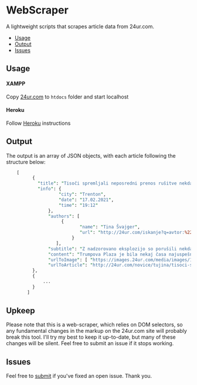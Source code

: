 # WebScraper
A lightweight scripts that scrapes article data from 24ur.com.

* [Usage](#usage)
* [Output](#output)
* [Issues](#issues)

## Usage
#### XAMPP 
Copy [24ur.com](https://github.com/NikTopler/WebScraper_24ur.com) to `htdocs` folder and start localhost

#### Heroku
Follow [Heroku](https://devcenter.heroku.com/articles/getting-started-with-php) instructions



## Output
The output is an array of JSON objects, with each article following the structure below:
```perl
	[
          {
        	"title": "Tisoči spremljali neposredni prenos rušitve nekdanje Trumpove igralnice",
        	"info": {
       		        "city": "Trenton",
       		        "date": "17.02.2021",
           	        "time": "19:12"
                },
            	"authors": [
		             {
              	    		"name": "Tina Švajger",
              	    		"url": "http://24ur.com/iskanje?q=avtor:%22Tina%20%C5%A0vajger%22"
                	     }
		    	   ],
            	"subtitle": "Z nadzorovano eksplozijo so porušili nekdanjo igralnico v lasti Donalda Trumpa, ki je že več let nezadržno propadala.",
            	"content": "Trumpova Plaza je bila nekaj časa najuspešnejša igralnica v Atlantic Cityju, pojavila se je celo v filmski uspešnici Oceanovih 11.",
            	"urlToImage": [ "https://images.24ur.com/media/images/1106xX/Feb2021/c557a0ee2373ab3bf1ac_62519903.jpg?v=edbb" ],
            	"urlToArticle": "http://24ur.com/novice/tujina/tisoci-spremljali-neposredni-prenos-rusitve-nekdanje-trumpove-igralnice.html"
          },
          {
              ...
          }
    	]

```
## Upkeep
Please note that this is a web-scraper, which relies on DOM selectors, so any fundamental changes in the markup on the 24ur.com site will probably break this tool. I'll try my best to keep it up-to-date, but many of these changes will be silent. Feel free to submit an issue if it stops working.

## Issues
Feel free to [submit](https://github.com/niktopler/WebScraper_24ur.com/pulls) if you've fixed an open issue. Thank you.
